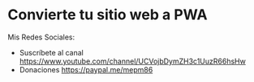 # Convierte tu sitio web a PWA

Mis Redes Sociales:

- Suscríbete al canal https://www.youtube.com/channel/UCVojbDymZH3c1UuzR66hsHw
- Donaciones https://paypal.me/mepm86
